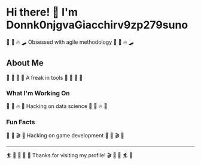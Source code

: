 # Hi there! 👋 I'm Donnk0njgvaGiacchirv9zp279suno

🎵 🎽 🔥 🛹 Obsessed with agile methodology 🎵 🎽 🔥 🛹

## About Me
🥋 🥋 🎰 🚵 A freak in tools 🥋 🥋 🎰 🚵

### What I'm Working On
🎨 🥋 🔥 🚵 Hacking on data science 🎨 🥋 🔥 🚵

### Fun Facts
🎨 🥁 🎬 🌺 Hacking on game development 🎨 🥁 🎬 🌺

---
🏄 🎽 🛶 🎾 🚵 Thanks for visiting my profile! 🎬 🎳 🏒 🏄 🏸
